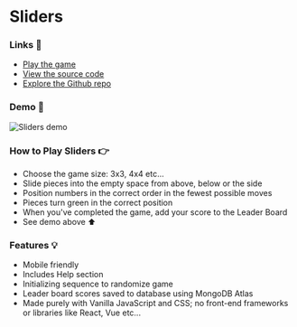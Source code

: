 # Sliders

### Links 🔗
- [Play the game](https://js-sliders-game.rolandjlevy.repl.co/)
- [View the source code](https://replit.com/@RolandJLevy/js-sliders-game)
- [Explore the Github repo](https://github.com/rolandjlevy/js-sliders-game)

### Demo 🏁
![Sliders demo](https://github.com/rolandjlevy/js-sliders-game/blob/master/images/sliders-demo.gif?raw=true "Sliders demo")

### How to Play Sliders 👉
- Choose the game size: 3x3, 4x4 etc...
- Slide pieces into the empty space from above, below or the side
- Position numbers in the correct order in the fewest possible moves
- Pieces turn green in the correct position
- When you've completed the game, add your score to the Leader Board
- See demo above ⬆

### Features 💡
- Mobile friendly
- Includes Help section
- Initializing sequence to randomize game
- Leader board scores saved to database using MongoDB Atlas
- Made purely with Vanilla JavaScript and CSS; no front-end frameworks or libraries like React, Vue etc...